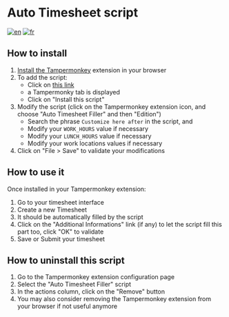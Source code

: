 # Auto Timesheet script
[![en](https://img.shields.io/badge/lang-en-red.svg)](https://github.com/yfirmy/tampermonkey-userscripts/blob/master/auto-timesheet/README.md) [![fr](https://img.shields.io/badge/lang-fr-blue.svg)](https://github.com/yfirmy/tampermonkey-userscripts/blob/master/auto-timesheet/README.fr.md) 
## How to install

 1. [Install the Tampermonkey](https://www.tampermonkey.net/) extension in your browser 
 2. To add the script:
    - Click on [this link](https://raw.github.com/yfirmy/tampermonkey-userscripts/main/auto-timesheet/auto-timesheet.user.js)
    - a Tampermonky tab is displayed
    - Click on "Install this script"
 4. Modify the script (click on the Tampermonkey extension icon, and choose "Auto Timesheet Filler" and then "Edition")
    -  Search the phrase `Customize here after` in the script, and
    -  Modify your `WORK_HOURS` value if necessary
    -  Modify your `LUNCH_HOURS` value if necessary 
    -  Modify your work locations values if necessary
 5. Click on "File > Save" to validate your modifications

## How to use it

Once installed in your Tampermonkey extension:
1. Go to your timesheet interface
2. Create a new Timesheet
3. It should be automatically filled by the script
4. Click on the "Additional Informations" link (if any) to let the script fill this part too, click "OK" to validate
5. Save or Submit your timesheet

## How to uninstall this script

1. Go to the Tampermonkey extension configuration page
2. Select the "Auto Timesheet Filler" script
3. In the actions column, click on the "Remove" button
4. You may also consider removing the Tampermonkey extension from your browser if not useful anymore
